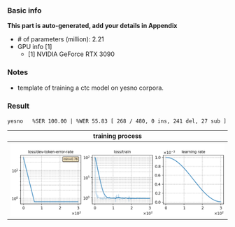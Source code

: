### Basic info

**This part is auto-generated, add your details in Appendix**

* \# of parameters (million): 2.21
* GPU info \[1\]
  * \[1\] NVIDIA GeForce RTX 3090

### Notes

* template of training a ctc model on yesno corpora.

### Result
```
yesno   %SER 100.00 | %WER 55.83 [ 268 / 480, 0 ins, 241 del, 27 sub ]
```

|     training process    |
|:-----------------------:|
|![tb-plot](./monitor.png)|
